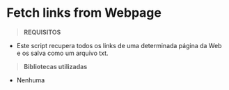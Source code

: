 # Fetch links from Webpage

> **REQUISITOS**
* Este script recupera todos os links de uma determinada página da Web e os salva como um arquivo txt.

> **Bibliotecas utilizadas**
* Nenhuma